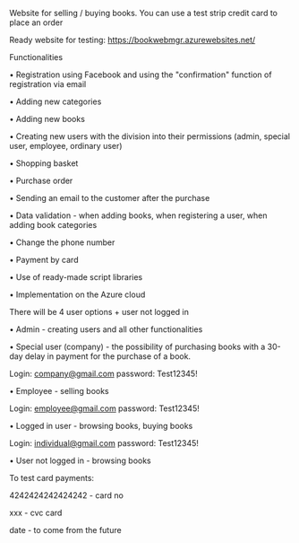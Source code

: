 Website for selling / buying books. You can use a test strip credit card to place an order

Ready website for testing: https://bookwebmgr.azurewebsites.net/

Functionalities

• Registration using Facebook and using the "confirmation" function of registration via email

• Adding new categories

• Adding new books

• Creating new users with the division into their permissions (admin, special user, employee, ordinary user)

• Shopping basket

• Purchase order

• Sending an email to the customer after the purchase

• Data validation - when adding books, when registering a user, when adding book categories

• Change the phone number

• Payment by card

• Use of ready-made script libraries

• Implementation on the Azure cloud

There will be 4 user options + user not logged in

• Admin - creating users and all other functionalities

• Special user (company) - the possibility of purchasing books with a 30-day delay in payment for the purchase of a book.

Login: company@gmail.com password: Test12345!

• Employee - selling books

Login: employee@gmail.com password: Test12345!

• Logged in user - browsing books, buying books

Login: individual@gmail.com password: Test12345!

• User not logged in - browsing books

To test card payments:

4242424242424242 - card no

xxx - cvc card

date - to come from the future

